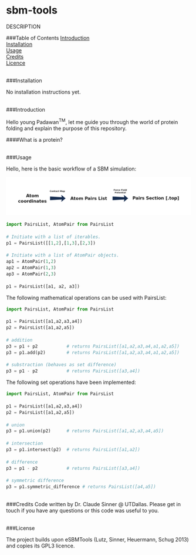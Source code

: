 # sbm-tools

DESCRIPTION

###Table of Contents
[Introduction](#introduction)  
[Installation](#installation)  
[Usage](#usage)  
[Credits](#credits)  
[Licence](#license)  


<a name="installation"></a>  
###Installation

No installation instructions yet.

<a name="introduction"></a>  
###Introduction

Hello young Padawan<sup>TM</sup>, let me guide you through the world of protein folding and explain the purpose of this repository.

####What is a protein?


<a name="usage"></a>  
###Usage


Hello, here is the basic workflow of a SBM simulation:

![Atom coordinates -> contact Map -> Atom Pairs List -> Force Field Potential -> Pairs Section](workflow-simple.png?raw=true "workflow")

```python
import PairsList, AtomPair from PairsList

# Initiate with a list of iterables.
p1 = PairsList([[1,2],[1,3],[2,3])

# Initiate with a list of AtomPair objects.
ap1 = AtomPair(1,2)
ap2 = AtomPair(1,3)
ap3 = AtomPair(2,3)

p1 = PairsList([a1, a2, a3])

```

The following mathematical operations can be used with PairsList:

```python
import PairsList, AtomPair from PairsList

p1 = PairsList([a1,a2,a3,a4])
p2 = PairsList([a1,a2,a5])

# addition
p3 = p1 + p2           # returns PairsList([a1,a2,a3,a4,a1,a2,a5])
p3 = p1.add(p2)        # returns PairsList([a1,a2,a3,a4,a1,a2,a5])

# substraction (behaves as set difference)
p3 = p1 - p2           # returns PairsList([a3,a4])

```

The following set operations have been implemented:

```python
import PairsList, AtomPair from PairsList

p1 = PairsList([a1,a2,a3,a4])
p2 = PairsList([a1,a2,a5])

# union
p3 = p1.union(p2)      # returns PairsList([a1,a2,a3,a4,a5])

# intersection
p3 = p1.intersect(p2)  # returns PairsList([a1,a2])

# difference
p3 = p1 - p2           # returns PairsList([a3,a4])

# symmetric difference
p3 = p1.symmetric_difference # returns PairsList([a4,a5])

```


<a name="credits"></a>  
###Credits
Code written by Dr. Claude Sinner @ UTDallas. Please get in touch if you have any questions or this code was useful to you.

<a name="license"></a>  
###License

The project builds upon eSBMTools (Lutz, Sinner, Heuermann, Schug 2013) and copies its GPL3 licence.


